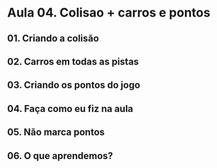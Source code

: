 # Aula 04. Colisao + carros e pontos

## 01. Criando a colisão

## 02. Carros em todas as pistas

## 03. Criando os pontos do jogo

## 04. Faça como eu fiz na aula

## 05. Não marca pontos

## 06. O que aprendemos?